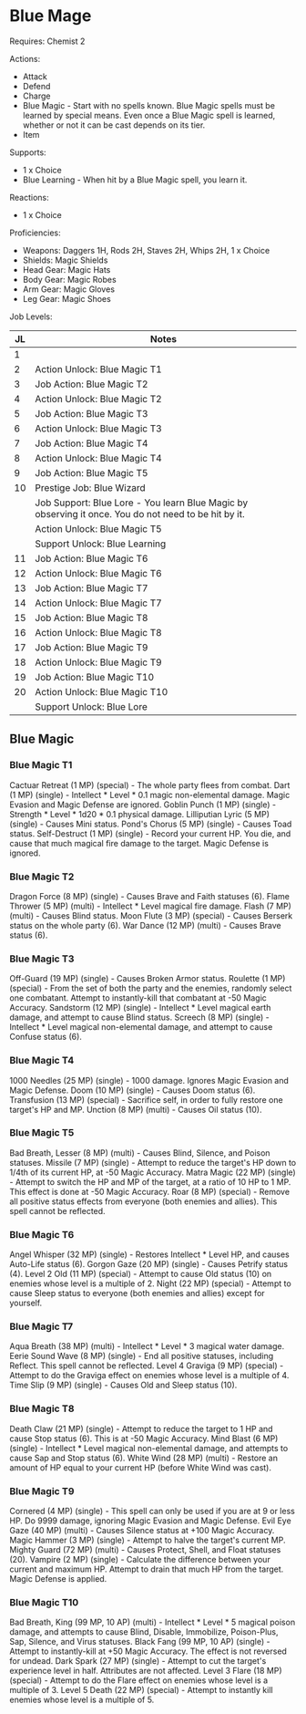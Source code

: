 # Blue Mage

Requires: Chemist 2

Actions:

- Attack
- Defend
- Charge
- Blue Magic - Start with no spells known. Blue Magic spells must be learned by special means. Even once a Blue Magic spell is learned, whether or not it can be cast depends on its tier.
- Item

Supports:

- 1 x Choice
- Blue Learning - When hit by a Blue Magic spell, you learn it.

Reactions:

- 1 x Choice

Proficiencies:

- Weapons: Daggers 1H, Rods 2H, Staves 2H, Whips 2H, 1 x Choice
- Shields: Magic Shields
- Head Gear: Magic Hats
- Body Gear: Magic Robes
- Arm Gear: Magic Gloves
- Leg Gear: Magic Shoes

Job Levels:

| JL | Notes |
| --- | --- |
| 1 | 
| 2 | Action Unlock: Blue Magic T1
| 3 | Job Action: Blue Magic T2
| 4 | Action Unlock: Blue Magic T2
| 5 | Job Action: Blue Magic T3
| 6 | Action Unlock: Blue Magic T3
| 7 | Job Action: Blue Magic T4
| 8 | Action Unlock: Blue Magic T4
| 9 | Job Action: Blue Magic T5
| 10 | Prestige Job: Blue Wizard
|    | Job Support: Blue Lore - You learn Blue Magic by observing it once. You do not need to be hit by it.
|    | Action Unlock: Blue Magic T5
|    | Support Unlock: Blue Learning
| 11 | Job Action: Blue Magic T6
| 12 | Action Unlock: Blue Magic T6
| 13 | Job Action: Blue Magic T7
| 14 | Action Unlock: Blue Magic T7
| 15 | Job Action: Blue Magic T8
| 16 | Action Unlock: Blue Magic T8
| 17 | Job Action: Blue Magic T9
| 18 | Action Unlock: Blue Magic T9
| 19 | Job Action: Blue Magic T10
| 20 | Action Unlock: Blue Magic T10
|    | Support Unlock: Blue Lore

## Blue Magic

### Blue Magic T1

Cactuar Retreat (1 MP) (special) - The whole party flees from combat.
Dart (1 MP) (single) - Intellect * Level * 0.1 magic non-elemental damage. Magic Evasion and Magic Defense are ignored.
Goblin Punch (1 MP) (single) - Strength * Level * 1d20 * 0.1 physical damage.
Lilliputian Lyric (5 MP) (single) - Causes Mini status.
Pond's Chorus (5 MP) (single) - Causes Toad status.
Self-Destruct (1 MP) (single) - Record your current HP. You die, and cause that much magical fire damage to the target. Magic Defense is ignored.

### Blue Magic T2

Dragon Force (8 MP) (single) - Causes Brave and Faith statuses (6).
Flame Thrower (5 MP) (multi) - Intellect * Level magical fire damage.
Flash (7 MP) (multi) - Causes Blind status.
Moon Flute (3 MP) (special) - Causes Berserk status on the whole party (6).
War Dance (12 MP) (multi) - Causes Brave status (6).

### Blue Magic T3

Off-Guard (19 MP) (single) - Causes Broken Armor status.
Roulette (1 MP) (special) - From the set of both the party and the enemies, randomly select one combatant. Attempt to instantly-kill that combatant at -50 Magic Accuracy.
Sandstorm (12 MP) (single) - Intellect * Level magical earth damage, and attempt to cause Blind status.
Screech (8 MP) (single) - Intellect * Level magical non-elemental damage, and attempt to cause Confuse status (6).

### Blue Magic T4

1000 Needles (25 MP) (single) - 1000 damage. Ignores Magic Evasion and Magic Defense.
Doom (10 MP) (single) - Causes Doom status (6).
Transfusion (13 MP) (special) - Sacrifice self, in order to fully restore one target's HP and MP.
Unction (8 MP) (multi) - Causes Oil status (10).

### Blue Magic T5

Bad Breath, Lesser (8 MP) (multi) - Causes Blind, Silence, and Poison statuses.
Missile (7 MP) (single) - Attempt to reduce the target's HP down to 1/4th of its current HP, at -50 Magic Accuracy.
Matra Magic (22 MP) (single) - Attempt to switch the HP and MP of the target, at a ratio of 10 HP to 1 MP. This effect is done at -50 Magic Accuracy.
Roar (8 MP) (special) - Remove all positive status effects from everyone (both enemies and allies). This spell cannot be reflected.

### Blue Magic T6

Angel Whisper (32 MP) (single) - Restores Intellect * Level HP, and causes Auto-Life status (6).
Gorgon Gaze (20 MP) (single) - Causes Petrify status (4).
Level 2 Old (11 MP) (special) - Attempt to cause Old status (10) on enemies whose level is a multiple of 2.
Night (22 MP) (special) - Attempt to cause Sleep status to everyone (both enemies and allies) except for yourself.

### Blue Magic T7

Aqua Breath (38 MP) (multi) - Intellect * Level * 3 magical water damage.
Eerie Sound Wave (8 MP) (single) - End all positive statuses, including Reflect. This spell cannot be reflected.
Level 4 Graviga (9 MP) (special) - Attempt to do the Graviga effect on enemies whose level is a multiple of 4.
Time Slip (9 MP) (single) - Causes Old and Sleep status (10).

### Blue Magic T8

Death Claw (21 MP) (single) - Attempt to reduce the target to 1 HP and cause Stop status (6). This is at -50 Magic Accuracy.
Mind Blast (6 MP) (single) - Intellect * Level magical non-elemental damage, and attempts to cause Sap and Stop status (6).
White Wind (28 MP) (multi) - Restore an amount of HP equal to your current HP (before White Wind was cast).

### Blue Magic T9

Cornered (4 MP) (single) - This spell can only be used if you are at 9 or less HP. Do 9999 damage, ignoring Magic Evasion and Magic Defense.
Evil Eye Gaze (40 MP) (multi) - Causes Silence status at +100 Magic Accuracy.
Magic Hammer (3 MP) (single) - Attempt to halve the target's current MP.
Mighty Guard (72 MP) (multi) - Causes Protect, Shell, and Float statuses (20).
Vampire (2 MP) (single) - Calculate the difference between your current and maximum HP. Attempt to drain that much HP from the target. Magic Defense is applied.

### Blue Magic T10

Bad Breath, King (99 MP, 10 AP) (multi) - Intellect * Level * 5 magical poison damage, and attempts to cause Blind, Disable, Immobilize, Poison-Plus, Sap, Silence, and Virus statuses.
Black Fang (99 MP, 10 AP) (single) - Attempt to instantly-kill at +50 Magic Accuracy. The effect is not reversed for undead.
Dark Spark (27 MP) (single) - Attempt to cut the target's experience level in half. Attributes are not affected.
Level 3 Flare (18 MP) (special) - Attempt to do the Flare effect on enemies whose level is a multiple of 3.
Level 5 Death (22 MP) (special) - Attempt to instantly kill enemies whose level is a multiple of 5.
